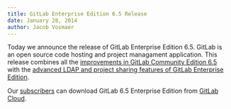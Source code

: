 ```yaml
---
title: GitLab Enterprise Edition 6.5 Release
date: January 28, 2014
author: Jacob Vosmaer
---
```

Today we announce the release of GitLab Enterprise Edition 6.5. 
GitLab is an open source code hosting and project managament application.
This release combines all the [improvements in GitLab Community Edition 6.5](/2014/01/21/gitlab-ce-6-dot-5-released/) with the [advanced LDAP and project sharing features of GitLab Enterprise Edition](https://www.gitlab.com/gitlab-ee/).

Our [subscribers](https://www.gitlab.com/subscription/) can download GitLab 6.5 Enterprise Edition from [GitLab Cloud](https://gitlab.com).
